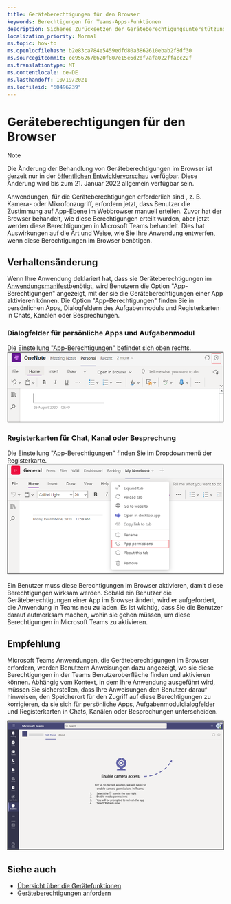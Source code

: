 ```yaml
---
title: Geräteberechtigungen für den Browser
keywords: Berechtigungen für Teams-Apps-Funktionen
description: Sicheres Zurücksetzen der Geräteberechtigungsunterstützung für Apps in unserem Webclient
localization_priority: Normal
ms.topic: how-to
ms.openlocfilehash: b2e83ca784e5459edfd80a3862610ebab2f8df30
ms.sourcegitcommit: ce956267b620f807e15e6d2df7afa022ffacc22f
ms.translationtype: MT
ms.contentlocale: de-DE
ms.lasthandoff: 10/19/2021
ms.locfileid: "60496239"
---
```

# <a name="device-permissions-for-the-browser"></a>Geräteberechtigungen für den Browser

> [!NOTE]
> Die Änderung der Behandlung von Geräteberechtigungen im Browser ist derzeit nur in der [öffentlichen Entwicklervorschau](../../resources/dev-preview/developer-preview-intro.md) verfügbar. Diese Änderung wird bis zum 21. Januar 2022 allgemein verfügbar sein.

Anwendungen, für die Geräteberechtigungen erforderlich sind , z. B. Kamera- oder Mikrofonzugriff, erfordern jetzt, dass Benutzer die Zustimmung auf App-Ebene im Webbrowser manuell erteilen. Zuvor hat der Browser behandelt, wie diese Berechtigungen erteilt wurden, aber jetzt werden diese Berechtigungen in Microsoft Teams behandelt. Dies hat Auswirkungen auf die Art und Weise, wie Sie Ihre Anwendung entwerfen, wenn diese Berechtigungen im Browser benötigen.

## <a name="change-in-behavior"></a>Verhaltensänderung
Wenn Ihre Anwendung deklariert hat, dass sie Geräteberechtigungen im [Anwendungsmanifest](native-device-permissions.md)benötigt, wird Benutzern die Option "App-Berechtigungen" angezeigt, mit der sie die Geräteberechtigungen einer App aktivieren können. Die Option "App-Berechtigungen" finden Sie in persönlichen Apps, Dialogfeldern des Aufgabenmoduls und Registerkarten in Chats, Kanälen oder Besprechungen.

### <a name="personal-apps-and-task-module-dialogs"></a>Dialogfelder für persönliche Apps und Aufgabenmodul
Die Einstellung "App-Berechtigungen" befindet sich oben rechts.
<img src="../../assets/images/tabs/apppermissions.png" alt="App permissions button" width="800"/>

### <a name="chat-channel-or-meeting-tabs"></a>Registerkarten für Chat, Kanal oder Besprechung
Die Einstellung "App-Berechtigungen" finden Sie im Dropdownmenü der Registerkarte.
![Dropdownmenü "App-Berechtigungen"](../../assets/images/tabs/drop-downapppermissions.png)

Ein Benutzer muss diese Berechtigungen im Browser aktivieren, damit diese Berechtigungen wirksam werden. Sobald ein Benutzer die Geräteberechtigungen einer App im Browser ändert, wird er aufgefordert, die Anwendung in Teams neu zu laden. Es ist wichtig, dass Sie die Benutzer darauf aufmerksam machen, wohin sie gehen müssen, um diese Berechtigungen in Microsoft Teams zu aktivieren.

## <a name="recommendation"></a>Empfehlung
Microsoft Teams Anwendungen, die Geräteberechtigungen im Browser erfordern, werden Benutzern Anweisungen dazu angezeigt, wo sie diese Berechtigungen in der Teams Benutzeroberfläche finden und aktivieren können. Abhängig vom Kontext, in dem Ihre Anwendung ausgeführt wird, müssen Sie sicherstellen, dass Ihre Anweisungen den Benutzer darauf hinweisen, den Speicherort für den Zugriff auf diese Berechtigungen zu korrigieren, da sie sich für persönliche Apps, Aufgabenmoduldialogfelder und Registerkarten in Chats, Kanälen oder Besprechungen unterscheiden.

<img src="../../assets/images/tabs/enable-access.png" alt="Enable camera access" width="800"/>

## <a name="see-also"></a>Siehe auch

* [Übersicht über die Gerätefunktionen](device-capabilities-overview.md)
* [Geräteberechtigungen anfordern](native-device-permissions.md)
